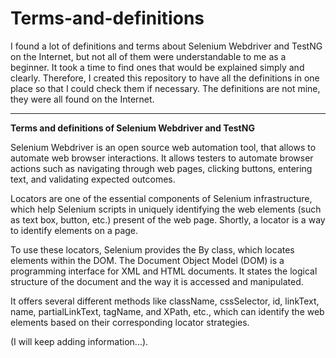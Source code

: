 # Terms-and-definitions

I found a lot of definitions and terms about Selenium Webdriver and TestNG on the Internet, but not all of them were understandable to me as a beginner. It took a time to find ones that would be explained simply and clearly. Therefore, I created this repository to have all the definitions in one place so that I could check them if necessary. The definitions are not mine, they were all found on the Internet. 

________________________________________________________________________________________________________________________________________________________________________________________
**Terms and definitions of Selenium Webdriver and TestNG**

Selenium Webdriver is an open source web automation tool, that allows to automate web browser interactions. It allows testers to automate browser actions such as navigating through web pages, clicking buttons, entering text, and validating expected outcomes.

Locators are one of the essential components of Selenium infrastructure, which help Selenium scripts in uniquely identifying the web elements (such as text box, button, etc.) present of the web page. Shortly, a locator is a way to identify elements on a page.

To use these locators, Selenium provides the By class, which locates elements within the DOM. The Document Object Model (DOM) is a programming interface for XML and HTML documents. It states the logical structure of the document and the way it is accessed and manipulated.

It offers several different methods like className, cssSelector, id, linkText, name, partialLinkText, tagName, and XPath, etc., which can identify the web elements based on their corresponding locator strategies. 

(I will keep adding information...).

